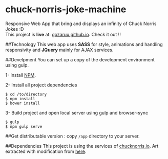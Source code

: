 # chuck-norris-joke-machine
Responsive Web App that bring and displays an infinity of Chuck Norris Jokes :D</br>
This project is **live** at: [gozaruu.github.io](https://gozaruu.github.io/chuck-norris-joke-machine/). Check it out !!

##Technology
This web app uses **SASS** for style, animations and handling responsivity and **JQuery** mainly for AJAX services.

##Develpment
You can set up a copy of the development environment using gulp.

1- Install [NPM](https://nodejs.org/en/download/).

2- Install all project dependencies
```
$ cd /to/directory
$ npm install
$ bower install
```

3- Build project and open local server using gulp and browser-sync
```
$ gulp
$ npm gulp serve
```

##Get distributable version : 
copy `/app` directory to your server.

##Dependencies 
This project is using the services of [chucknorris.io](api.chucknorris.io).
Art extracted with modification from [here](https://www.pinterest.com/pin/449726712760502369/).

